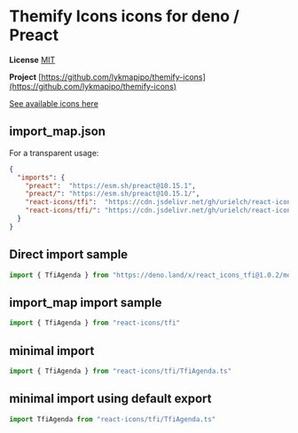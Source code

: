 # Themify Icons icons for deno / Preact

**License** [MIT](https://github.com/thecreation/standard-icons/blob/master/modules/themify-icons/LICENSE)

**Project** [https://github.com/lykmapipo/themify-icons](https://github.com/lykmapipo/themify-icons)

[See available icons here](https://react-icons.github.io/react-icons/icons?name=tfi)

## import_map.json

For a transparent usage:

```json
{
  "imports": {
    "preact":  "https://esm.sh/preact@10.15.1",
    "preact/": "https://esm.sh/preact@10.15.1/",
    "react-icons/tfi":  "https://cdn.jsdelivr.net/gh/urielch/react-icons-tfi@1.0.2/mod.ts",
    "react-icons/tfi/": "https://cdn.jsdelivr.net/gh/urielch/react-icons-tfi/ico/",
  }
}
```

## Direct import sample

```ts
import { TfiAgenda } from "https://deno.land/x/react_icons_tfi@1.0.2/mod.ts"
```

## import_map import sample

```ts
import { TfiAgenda } from "react-icons/tfi"
```

## minimal import

```ts
import { TfiAgenda } from "react-icons/tfi/TfiAgenda.ts"
```

## minimal import using default export

```ts
import TfiAgenda from "react-icons/tfi/TfiAgenda.ts"
```


